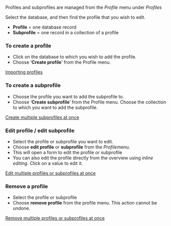 Profiles and subprofiles are managed from the *Profile* menu under
*Profiles*

Select the database, and then find the profile that you wish to edit.

-   **Profile** = one database record
-   **Subprofile** = one record in a collection of a profile

### **To create a profile**

-   Click on the database to which you wish to add the profile.
-   Choose ‘**Create profile**’ from the Profile menu.

[Importing
profiles](./setting-up-your-database-and-import-your-contacts)

### **To create a subprofile**

-   Choose the profile you want to add the subprofile to.
-   Choose ‘**Create subprofile**’ from the Profile menu. Choose the
    collection to which you want to add the subprofile.

[Create multiple subprofiles at
once](./edit-or-remove-all-profiles-from-a-database-or-selection-at-once)

### **Edit profile / edit subprofile**

-   Select the profile or subprofile you want to edit.
-   Choose **edit profile** or **subprofile** from the *Profile*menu.
-   This will open a form to edit the profile or subprofile
-   You can also edit the profile directly from the overview using
    *inline editing*. Click on a value to edit it.

[Edit multiple profiles or subprofiles at
once](./edit-or-remove-all-profiles-from-a-database-or-selection-at-once)

### **Remove a profile**

-   Select the profile or subprofile
-   Choose **remove profile** from the profile menu. This action cannot
    be undone.

[Remove multiple profiles or subprofiles at
once](./edit-or-remove-all-profiles-from-a-database-or-selection-at-once)
